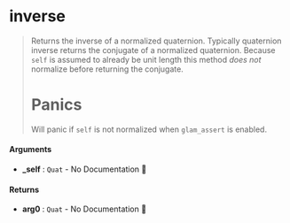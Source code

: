 # inverse

>  Returns the inverse of a normalized quaternion.
>  Typically quaternion inverse returns the conjugate of a normalized quaternion.
>  Because `self` is assumed to already be unit length this method *does not* normalize
>  before returning the conjugate.
>  # Panics
>  Will panic if `self` is not normalized when `glam_assert` is enabled.

#### Arguments

- **\_self** : `Quat` \- No Documentation 🚧

#### Returns

- **arg0** : `Quat` \- No Documentation 🚧